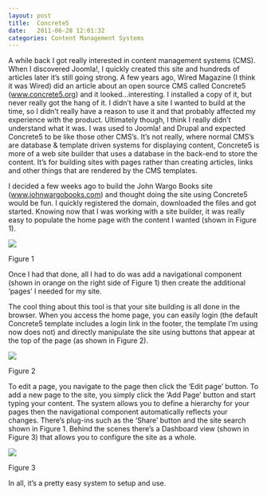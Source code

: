 ```yaml
---
layout: post
title:  Concrete5
date:   2011-06-28 12:01:32
categories: Content Management Systems
---
```

A while back I got really interested in content management systems (CMS). When I discovered Joomla!, I quickly created this site and hundreds of articles later it’s still going strong. A few years ago, Wired Magazine (I think it was Wired) did an article about an open source CMS called Concrete5 (www.concrete5.org) and it looked…interesting. I installed a copy of it, but never really got the hang of it. I didn’t have a site I wanted to build at the time, so I didn’t really have a reason to use it and that probably affected my experience with the product. Ultimately though, I think I really didn’t understand what it was. I was used to Joomla! and Drupal and expected Concrete5 to be like those other CMS’s. It’s not really, where normal CMS’s are database & template driven systems for displaying content, Concrete5 is more of a web site builder that uses a database in the back-end to store the content. It’s for building sites with pages rather than creating articles, links and other things that are rendered by the CMS templates.

I decided a few weeks ago to build the John Wargo Books site (www.johnwargobooks.com) and thought doing the site using Concrete5 would be fun. I quickly registered the domain, downloaded the files and got started. Knowing now that I was working with a site builder, it was really easy to populate the home page with the content I wanted (shown in Figure 1).

![](images/stories/2011/jmwb1.png)

Figure 1

Once I had that done, all I had to do was add a navigational component (shown in orange on the right side of Figure 1) then create the additional ‘pages’ I needed for my site.

The cool thing about this tool is that your site building is all done in the browser. When you access the home page, you can easily login (the default Concrete5 template includes a login link in the footer, the template I’m using now does not) and directly manipulate the site using buttons that appear at the top of the page (as shown in Figure 2).

![](images/stories/2011/jmwb2.png)

Figure 2

To edit a page, you navigate to the page then click the ‘Edit page’ button. To add a new page to the site, you simply click the ‘Add Page’ button and start typing your content. The system allows you to define a hierarchy for your pages then the navigational component automatically reflects your changes. There’s plug-ins such as the ‘Share’ button and the site search shown in Figure 1. Behind the scenes there’s a Dashboard view (shown in Figure 3) that allows you to configure the site as a whole.

![](images/stories/2011/jmwb3.png)

Figure 3

In all, it’s a pretty easy system to setup and use.